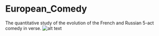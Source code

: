 # European_Comedy
The quantitative study of the evolution of the French and Russian 5-act comedy in verse.
![alt text](https://yandex.ru/search/?lr=200&text=%D1%82%D0%B5%D0%B0%D1%82%D1%80%2019%20%D0%B2%D0%B5%D0%BA%D0%B0)
